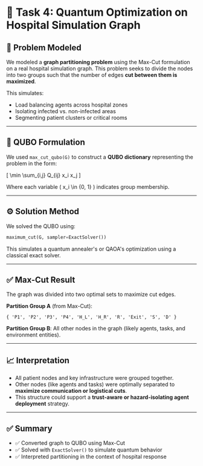 
# 🧠 Task 4: Quantum Optimization on Hospital Simulation Graph

## 📌 Problem Modeled

We modeled a **graph partitioning problem** using the Max-Cut formulation on a real hospital simulation graph. This problem seeks to divide the nodes into two groups such that the number of edges **cut between them is maximized**.

This simulates:
- Load balancing agents across hospital zones
- Isolating infected vs. non-infected areas
- Segmenting patient clusters or critical rooms

---

## 🔁 QUBO Formulation

We used `max_cut_qubo(G)` to construct a **QUBO dictionary** representing the problem in the form:

\[
\min \sum_{i,j} Q_{ij} x_i x_j
\]

Where each variable \( x_i \in \{0, 1\} \) indicates group membership.

---

## ⚙️ Solution Method

We solved the QUBO using:

```python
maximum_cut(G, sampler=ExactSolver())
```

This simulates a quantum annealer's or QAOA's optimization using a classical exact solver.

---

## ✅ Max-Cut Result

The graph was divided into two optimal sets to maximize cut edges.

**Partition Group A** (from Max-Cut):
```
{ 'P1', 'P2', 'P3', 'P4', 'H_L', 'H_R', 'R', 'Exit', 'S', 'D' }
```

**Partition Group B**:
All other nodes in the graph (likely agents, tasks, and environment entities).

---

## 📈 Interpretation

- All patient nodes and key infrastructure were grouped together.
- Other nodes (like agents and tasks) were optimally separated to **maximize communication or logistical cuts**.
- This structure could support a **trust-aware or hazard-isolating agent deployment** strategy.

---

## ✅ Summary

- ✅ Converted graph to QUBO using Max-Cut
- ✅ Solved with `ExactSolver()` to simulate quantum behavior
- ✅ Interpreted partitioning in the context of hospital response
